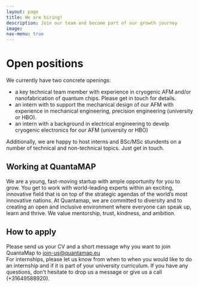 ```yaml
---
layout: page
title: We are hiring!
description: Join our team and become part of our growth journey
image: 
nav-menu: true
---
```



# Open positions

We currently have two concrete openings:

* a key technical team member with experience in cryogenic AFM and/or nanofabrication of quantum chips. Please get in touch for details.
* an intern with to support the mechanical design of our AFM with experience in mechanical engineering, precision engineering (university or HBO).
* an intern with a background in electrical engineering to develp cryogenic electronics for our AFM (university or HBO)

Additionally, we are happy to host interns and BSc/MSc stundents on a number of technical and non-technical topics. Just get in touch.

## Working at QuantaMAP

We are a young, fast-moving startup with ample opportunity for you to grow.
You get to work with world-leading experts within an exciting, innovative field that is on top of the strategic agendas of the world’s most innovative nations. At Quantamap, we are committed to diversity and to creating an open and inclusive environment where everyone can speak up, learn and thrive. We value mentorship, trust, kindness, and ambition.

## How to apply
Please send us your CV and a short message why you want to join QuantaMap to [join-us@quantamap.eu](mailto:join-us@quantamap.eu)\
For internships, please let us know from when to when you would like to do an internship and if it is part of your university curriculum.
If you have any questions, don't hesitate to drop us a message or give us a call (+31649588920).
